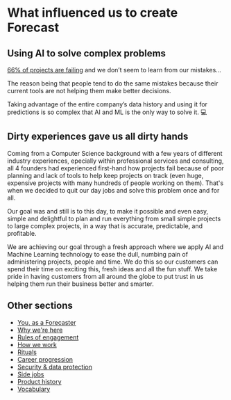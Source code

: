 # What influenced us to create Forecast

## Using AI to solve complex problems 

[66% of projects are failing](http://www.mckinsey.com/business-functions/digital-mckinsey/our-insights/delivering-large-scale-it-projects-on-time-on-budget-and-on-value) and we don’t seem to learn from our mistakes…

The reason being that people tend to do the same mistakes because their current tools are not helping them make better decisions.

Taking advantage of the entire company’s data history and using it for predictions is so complex that AI and ML is the only way to solve it. :computer:

## Dirty experiences gave us all dirty hands

Coming from a Computer Science background with a few years of different industry experiences, epecially within professional services and consulting, all 4 founders had experienced first-hand how projects fail because of poor planning and lack of tools to help keep projects on track (even huge, expensive projects with many hundreds of people working on them). That's when we decided to quit our day jobs and solve this problem once and for all.

Our goal was and still is to this day, to make it possible and even easy, simple and delightful to plan and run everything from small simple projects to large complex projects, in a way that is accurate, predictable, and profitable.

We are achieving our goal through a fresh approach where we apply AI and Machine Learning technology to ease the dull, numbing pain of administering projects, people and time. We do this so our customers can spend their time on exciting this, fresh ideas and all the fun stuff. We take pride in having customers from all around the globe to put trust in us helping them run their business better and smarter.

## Other sections
* [You, as a Forecaster](you-as-a-forecaster.md)
* [Why we're here](why-we-are-here.md)
* [Rules of engagement](rules-of-engagement.md)
* [How we work](how-we-work.md)
* [Rituals](rituals.md)
* [Career progression](career-progression.md)
* [Security & data protection](security-data-protection.md)
* [Side jobs](side-jobs.md)
* [Product history](product-history.md)
* [Vocabulary](vocabulary.md)
